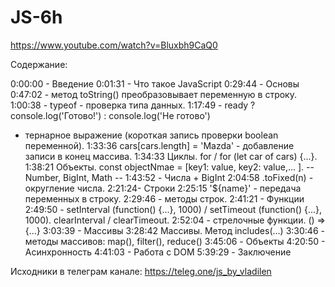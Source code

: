 # JS-6h
https://www.youtube.com/watch?v=Bluxbh9CaQ0

Содержание: 

0:00:00​ - Введение
0:01:31​ - Что такое JavaScript
0:29:44​ - Основы
0:47:02 - метод toString() преобразовывает переменную в строку.
1:00:38 - typeof - проверка типа данных.
1:17:49 - ready ? console.log('Готово!') : console.log('Не готово') 
- тернарное выражение (короткая запись проверки boolean переменной).
1:33:36 cars[cars.length] = 'Mazda' - добавление записи в конец массива.
1:34:33 Циклы. for / for (let car of cars) {...}.
1:38:21 Объекты. const objectNmae = [key1: value, key2: value,... ].
-- Number, BigInt, Math --
1:43:52​ - Числа + BigInt
2:04:58 .toFixed(n) - округление числа.
2:21:24​ - Строки
2:25:15 '${name}' - передача переменных в строку.
2:29:46 - методы строк.
2:41:21​ - Функции
2:49:50 - setInterval (function() {...}, 1000) / setTimeout (function() {...}, 1000). clearInterval / clearTimeout.
2:52:04 - стрелочные функции. () => {...}
3:03:39​ - Массивы
3:28:42 Массивы. Метод includes(...)
3:30:46 - методы массивов: map(), filter(), reduce()
3:45:06​ - Объекты
4:20:50​ - Асинхронность
4:41:03​ - Работа с DOM
5:39:29​ - Заключение

Исходники в телеграм канале:
https://teleg.one/js_by_vladilen​ 
